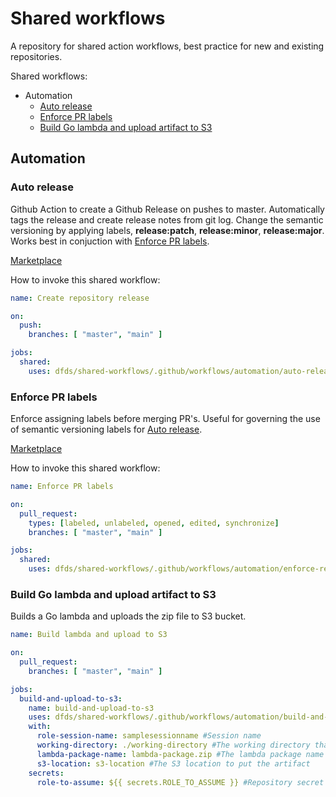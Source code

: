 # Shared workflows

A repository for shared action workflows, best practice for new and existing repositories.

Shared workflows:
- Automation
    - [Auto release](https://github.com/dfds/shared-workflows/tree/master/.github/workflows/automation#auto-release)
    - [Enforce PR labels](https://github.com/dfds/shared-workflows/tree/master/.github/workflows/automation#enforce-pr-labels)
    - [Build Go lambda and upload artifact to S3](https://github.com/dfds/shared-workflows/tree/master/.github/workflows/automation#build-go-lambda-and-upload-artifact-to-s3)

## Automation

### Auto release

Github Action to create a Github Release on pushes to master. Automatically tags the release and create release notes from git log. Change the semantic versioning by applying labels, **release:patch**, **release:minor**, **release:major**.
Works best in conjuction with [Enforce PR labels](https://github.com/dfds/shared-workflows/tree/master/.github/workflows/automation#enforce-pr-labels).

[Marketplace](https://github.com/marketplace/actions/tag-release-on-push-action)

How to invoke this shared workflow:

```yaml
name: Create repository release

on:
  push:
    branches: [ "master", "main" ]

jobs:
  shared:
    uses: dfds/shared-workflows/.github/workflows/automation/auto-release.yml@master
```

### Enforce PR labels

Enforce assigning labels before merging PR's. Useful for governing the use of semantic versioning labels for [Auto release](https://github.com/dfds/shared-workflows/tree/master/.github/workflows/automation#auto-release).

[Marketplace](https://github.com/marketplace/actions/enforce-pr-labels)

How to invoke this shared workflow:

```yaml
name: Enforce PR labels

on:
  pull_request:
    types: [labeled, unlabeled, opened, edited, synchronize]
    branches: [ "master", "main" ]

jobs:
  shared:
    uses: dfds/shared-workflows/.github/workflows/automation/enforce-release-labels.yml@master
```

### Build Go lambda and upload artifact to S3

Builds a Go lambda and uploads the zip file to S3 bucket.

```yaml
name: Build lambda and upload to S3

on:
  pull_request:
    branches: [ "master", "main" ]

jobs:
  build-and-upload-to-s3:
    name: build-and-upload-to-s3
    uses: dfds/shared-workflows/.github/workflows/automation/build-and-upload-to-s3.yml@master
    with:
      role-session-name: samplesessionname #Session name
      working-directory: ./working-directory #The working directory that includes the Makefile
      lambda-package-name: lambda-package.zip #The lambda package name 
      s3-location: s3-location #The S3 location to put the artifact
    secrets:
      role-to-assume: ${{ secrets.ROLE_TO_ASSUME }} #Repository secret with the AWS role to be assumed
```
